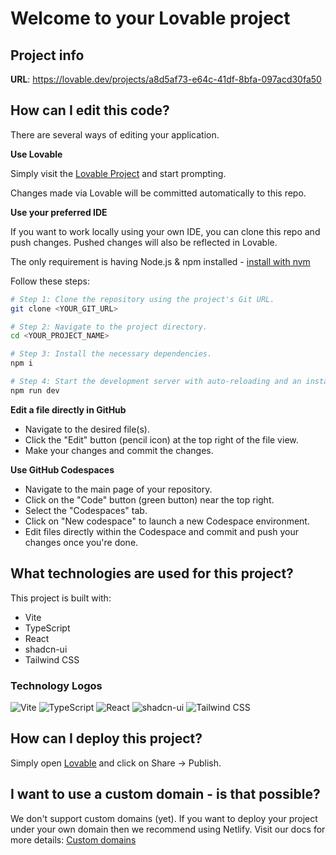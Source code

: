 # Welcome to your Lovable project

## Project info

**URL**: https://lovable.dev/projects/a8d5af73-e64c-41df-8bfa-097acd30fa50

## How can I edit this code?

There are several ways of editing your application.

**Use Lovable**

Simply visit the [Lovable Project](https://lovable.dev/projects/a8d5af73-e64c-41df-8bfa-097acd30fa50) and start prompting.

Changes made via Lovable will be committed automatically to this repo.

**Use your preferred IDE**

If you want to work locally using your own IDE, you can clone this repo and push changes. Pushed changes will also be reflected in Lovable.

The only requirement is having Node.js & npm installed - [install with nvm](https://github.com/nvm-sh/nvm#installing-and-updating)

Follow these steps:

```sh
# Step 1: Clone the repository using the project's Git URL.
git clone <YOUR_GIT_URL>

# Step 2: Navigate to the project directory.
cd <YOUR_PROJECT_NAME>

# Step 3: Install the necessary dependencies.
npm i

# Step 4: Start the development server with auto-reloading and an instant preview.
npm run dev
```

**Edit a file directly in GitHub**

- Navigate to the desired file(s).
- Click the "Edit" button (pencil icon) at the top right of the file view.
- Make your changes and commit the changes.

**Use GitHub Codespaces**

- Navigate to the main page of your repository.
- Click on the "Code" button (green button) near the top right.
- Select the "Codespaces" tab.
- Click on "New codespace" to launch a new Codespace environment.
- Edit files directly within the Codespace and commit and push your changes once you're done.

## What technologies are used for this project?

This project is built with:

- Vite
- TypeScript
- React
- shadcn-ui
- Tailwind CSS

### Technology Logos
![Vite](https://vitejs.dev/logo.svg)
![TypeScript](https://www.typescriptlang.org/assets/images/icons/apple-touch-icon-120x120.png)
![React](https://reactjs.org/logo-og.png)
![shadcn-ui](https://shadcn.dev/logo.png)
![Tailwind CSS](https://tailwindcss.com/img/tailwindcss-logo.svg)

## How can I deploy this project?

Simply open [Lovable](https://lovable.dev/projects/a8d5af73-e64c-41df-8bfa-097acd30fa50) and click on Share -> Publish.

## I want to use a custom domain - is that possible?

We don't support custom domains (yet). If you want to deploy your project under your own domain then we recommend using Netlify. Visit our docs for more details: [Custom domains](https://docs.lovable.dev/tips-tricks/custom-domain/)
